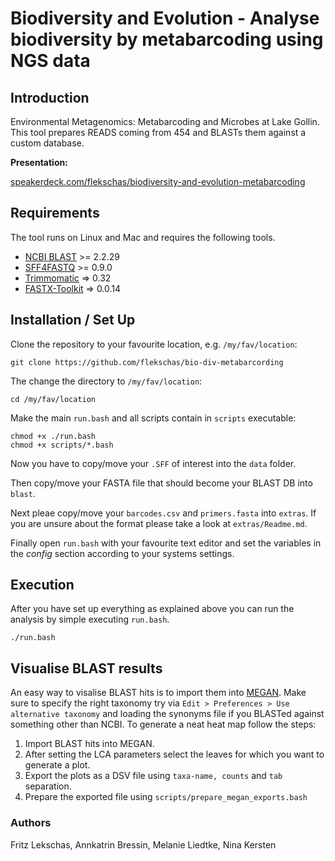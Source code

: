 # Biodiversity and Evolution - Analyse biodiversity by metabarcoding using NGS data

## Introduction

Environmental Metagenomics: Metabarcoding and Microbes at Lake Gollin. This tool prepares READS coming from 454 and BLASTs them against a custom database.

**Presentation:**

[speakerdeck.com/flekschas/biodiversity-and-evolution-metabarcoding](https://speakerdeck.com/flekschas/biodiversity-and-evolution-metabarcoding)

## Requirements

The tool runs on Linux and Mac and requires the following tools.

- [NCBI BLAST](http://blast.ncbi.nlm.nih.gov/) >= 2.2.29
- [SFF4FASTQ](https://github.com/indraniel/sff2fastq) >= 0.9.0
- [Trimmomatic](http://www.usadellab.org/cms/?page=trimmomatic) => 0.32
- [FASTX-Toolkit](http://hannonlab.cshl.edu/fastx_toolkit/) => 0.0.14

## Installation / Set Up

Clone the repository to your favourite location, e.g. `/my/fav/location`:

```
git clone https://github.com/flekschas/bio-div-metabarcording
```

The change the directory to `/my/fav/location`:

```
cd /my/fav/location
```

Make the main `run.bash` and all scripts contain in `scripts` executable:

```
chmod +x ./run.bash
chmod +x scripts/*.bash
```

Now you have to copy/move your `.SFF` of interest into the `data` folder.

Then copy/move your FASTA file that should become your BLAST DB into `blast`.

Next pleae copy/move your `barcodes.csv` and `primers.fasta` into `extras`. If
you are unsure about the format please take a look at `extras/Readme.md`.

Finally open `run.bash` with your favourite text editor and set the variables
in the *config* section according to your systems settings.

## Execution

After you have set up everything as explained above you can run the analysis
by simple executing `run.bash`.

```
./run.bash
```

## Visualise BLAST results

An easy way to visalise BLAST hits is to import them into [MEGAN](http://ab.inf.uni-tuebingen.de/software/megan/).
Make sure to specify the right taxonomy try via
`Edit > Preferences > Use alternative taxonomy` and loading the synonyms file
if you BLASTed against something other than NCBI. To generate a neat heat map
follow the steps:

1. Import BLAST hits into MEGAN.
2. After setting the LCA parameters select the leaves for which you want to generate a plot.
3. Export the plots as a DSV file using `taxa-name, counts` and `tab` separation.
4. Prepare the exported file using `scripts/prepare_megan_exports.bash`

### Authors

Fritz Lekschas, Annkatrin Bressin, Melanie Liedtke, Nina Kersten
